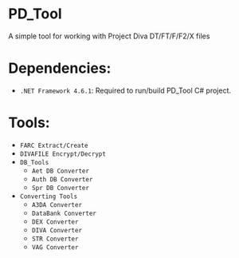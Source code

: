 # PD_Tool
A simple tool for working with Project Diva DT/FT/F/F2/X files

# Dependencies:
+ `.NET Framework 4.6.1`: Required to run/build PD_Tool C# project.

# Tools:
- `FARC Extract/Create`
- `DIVAFILE Encrypt/Decrypt`
- `DB_Tools`
  - `Aet DB Converter`
  - `Auth DB Converter`
  - `Spr DB Converter`
- `Converting Tools`
  - `A3DA Converter`
  - `DataBank Converter`
  - `DEX Converter`
  - `DIVA Converter`
  - `STR Converter`
  - `VAG Converter`
  
